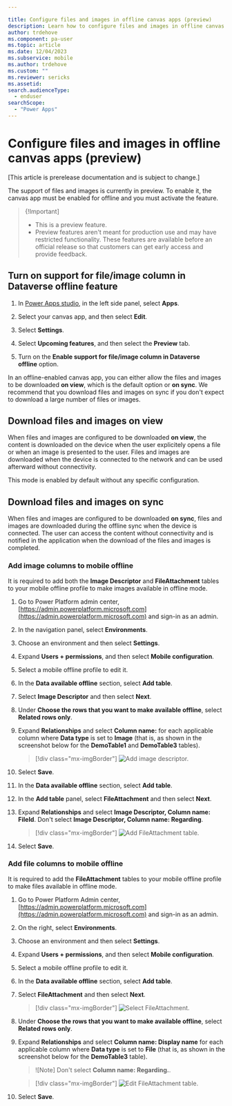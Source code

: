 ```yaml
---

title: Configure files and images in offline canvas apps (preview)
description: Learn how to configure files and images in offline canvas apps.
author: trdehove
ms.component: pa-user
ms.topic: article
ms.date: 12/04/2023
ms.subservice: mobile
ms.author: trdehove
ms.custom: ""
ms.reviewer: sericks
ms.assetid: 
search.audienceType: 
  - enduser
searchScope:
  - "Power Apps"
---
```



# Configure files and images in offline canvas apps (preview)
[This article is prerelease documentation and is subject to change.]

The support of files and images is currently in preview. To enable it, the canvas app must be enabled for offline and you must activate the feature.

> {!Important]
> - This is a preview feature.
> - Preview features aren't meant for production use and may have restricted functionality. These features are available before an official release so that customers can get early access and provide feedback.

## Turn on support for file/image column in Dataverse offline feature
1. In [Power Apps studio](../maker/canvas-apps/power-apps-studio.md), in the left side panel, select **Apps**.

1. Select your canvas app, and then select **Edit**.

1. Select **Settings**.

1. Select **Upcoming features**, and then select the **Preview** tab.

1. Turn on the **Enable support for file/image column in Dataverse offline** option.

In an offline-enabled canvas app, you can either allow the files and images to be downloaded **on view**, which is the default option or **on sync**. We recommend that you download files and images on sync if you don't expect to download a large number of files or images.

## Download files and images on view 
When files and images are configured to be downloaded **on view**, the content is downloaded on the device when the user explicitely opens a file or when an image is presented to the user. Files and images are downloaded when the device is connected to the network and can be used afterward without connectivity.

This mode is enabled by default without any specific configuration. 

## Download files and images on sync
When files and images are configured to be downloaded **on sync**, files and images are downloaded during the offline sync when the device is connected. The user can access the content without connectivity and is notified in the application when the download of the files and images is completed. 

### Add image columns to mobile offline 

It is required to add both the **Image Descriptor** and **FileAttachment** tables to your mobile offline profile to make images available in offline mode.

1. Go to Power Platform admin center, [https://admin.powerplatform.microsoft.com](https://admin.powerplatform.microsoft.com) and sign-in as an admin.

2. In the navigation panel, select **Environments**.
 
3. Choose an environment and then select **Settings**.
 
4. Expand **Users + permissions**, and then select **Mobile configuration**.

5. Select a mobile offline profile to edit it.

6. In the **Data available offline** section, select **Add table**.

7. Select **Image Descriptor** and then select **Next**.

8. Under **Choose the rows that you want to make available offline**, select **Related rows only**.

9. Expand **Relationships** and select **Column name:** for each applicable column where **Data type** is set to **Image** (that is, as shown in the screenshot below for the **DemoTable1** and **DemoTable3** tables).

    > [!div class="mx-imgBorder"]
    > ![Add image descriptor.](media/offline-file-images-2.png "Add image descriptor")
  
10. Select **Save**.

11. In the **Data available offline** section, select **Add table**.

12.  In the **Add table** panel, select **FileAttachment** and then select **Next**. 

14. Expand **Relationships** and select **Image Descriptor, Column name: FileId**. Don't select **Image Descriptor, Column name: Regarding**.

    > [!div class="mx-imgBorder"]
    > ![Add FileAttachment table.](media/mobile-offline-edit-image.png "Add FileAttachment table")

15. Select **Save**.


### Add file columns to mobile offline 

It is required to add the **FileAttachment** tables to your mobile offline profile to make files available in offline mode.

1. Go to Power Platform Admin center, [https://admin.powerplatform.microsoft.com](https://admin.powerplatform.microsoft.com) and sign-in as an admin.

2. On the right, select **Environments**.
 
3. Choose an environment and then select **Settings**.
 
4. Expand **Users + permissions**,  and then select **Mobile configuration**.

5. Select a mobile offline profile to edit it.

6. In the **Data available offline** section, select **Add table**.

7. Select **FileAttachment**  and then select **Next**.

   > [!div class="mx-imgBorder"]
    >![Select FileAttachment.](media/offline-file-images-4.png "Select FileAttachment")

8. Under **Choose the rows that you want to make available offline**, select **Related rows only**.

9. Expand **Relationships** and select **Column name: Display name** for each applicable column where **Data type** is set to **File** (that is, as shown in the screenshot below for the **DemoTable3** table).

   > ![Note] Don't select **Column name: Regarding.**.

    > [!div class="mx-imgBorder"]
    >![Edit FileAttachment table.](media/offline-file-images-9.png "Edit FileAttachment table.")
   

 11. Select **Save**. 
